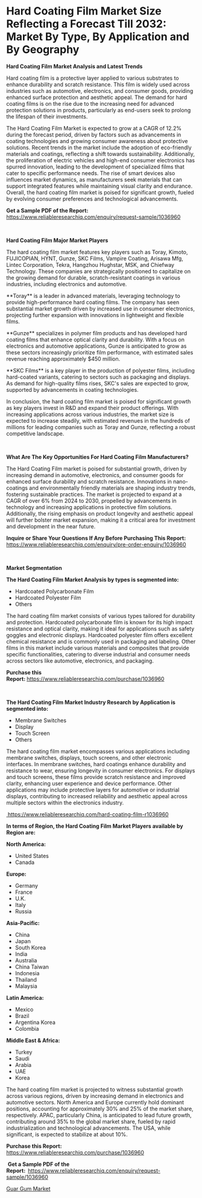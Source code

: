 <p><h1>Hard Coating Film Market Size Reflecting a Forecast Till 2032: Market By Type, By Application and By Geography</h1></p><p><strong>Hard Coating Film Market Analysis and Latest Trends</strong></p>
<p><p>Hard coating film is a protective layer applied to various substrates to enhance durability and scratch resistance. This film is widely used across industries such as automotive, electronics, and consumer goods, providing enhanced surface protection and aesthetic appeal. The demand for hard coating films is on the rise due to the increasing need for advanced protection solutions in products, particularly as end-users seek to prolong the lifespan of their investments.</p><p>The Hard Coating Film Market is expected to grow at a CAGR of 12.2% during the forecast period, driven by factors such as advancements in coating technologies and growing consumer awareness about protective solutions. Recent trends in the market include the adoption of eco-friendly materials and coatings, reflecting a shift towards sustainability. Additionally, the proliferation of electric vehicles and high-end consumer electronics has spurred innovation, leading to the development of specialized films that cater to specific performance needs. The rise of smart devices also influences market dynamics, as manufacturers seek materials that can support integrated features while maintaining visual clarity and endurance. Overall, the hard coating film market is poised for significant growth, fueled by evolving consumer preferences and technological advancements.</p></p>
<p><strong>Get a Sample PDF of the Report:&nbsp;</strong> <a href="https://www.reliableresearchiq.com/enquiry/request-sample/1036960?utm_campaign=3130&utm_medium=2&utm_source=Github&utm_content=ia&utm_term=02042025&utm_id=hard-coating-film">https://www.reliableresearchiq.com/enquiry/request-sample/1036960</a></p>
<p>&nbsp;</p>
<p><strong>Hard Coating Film Major Market Players</strong></p>
<p><p>The hard coating film market features key players such as Toray, Kimoto, FUJICOPIAN, HYNT, Gunze, SKC Films, Vampire Coating, Arisawa Mfg, Lintec Corporation, Tekra, Hangzhou Hughstar, MSK, and Chiefway Technology. These companies are strategically positioned to capitalize on the growing demand for durable, scratch-resistant coatings in various industries, including electronics and automotive.</p><p>**Toray** is a leader in advanced materials, leveraging technology to provide high-performance hard coating films. The company has seen substantial market growth driven by increased use in consumer electronics, projecting further expansion with innovations in lightweight and flexible films.</p><p>**Gunze** specializes in polymer film products and has developed hard coating films that enhance optical clarity and durability. With a focus on electronics and automotive applications, Gunze is anticipated to grow as these sectors increasingly prioritize film performance, with estimated sales revenue reaching approximately $450 million.</p><p>**SKC Films** is a key player in the production of polyester films, including hard-coated variants, catering to sectors such as packaging and displays. As demand for high-quality films rises, SKC's sales are expected to grow, supported by advancements in coating technologies.</p><p>In conclusion, the hard coating film market is poised for significant growth as key players invest in R&D and expand their product offerings. With increasing applications across various industries, the market size is expected to increase steadily, with estimated revenues in the hundreds of millions for leading companies such as Toray and Gunze, reflecting a robust competitive landscape.</p></p>
<p>&nbsp;</p>
<p><strong>What Are The Key Opportunities For Hard Coating Film Manufacturers?</strong></p>
<p><p>The Hard Coating Film market is poised for substantial growth, driven by increasing demand in automotive, electronics, and consumer goods for enhanced surface durability and scratch resistance. Innovations in nano-coatings and environmentally friendly materials are shaping industry trends, fostering sustainable practices. The market is projected to expand at a CAGR of over 6% from 2024 to 2030, propelled by advancements in technology and increasing applications in protective film solutions. Additionally, the rising emphasis on product longevity and aesthetic appeal will further bolster market expansion, making it a critical area for investment and development in the near future.</p></p>
<p><strong>Inquire or Share Your Questions If Any Before Purchasing This Report:</strong> <a href="https://www.reliableresearchiq.com/enquiry/pre-order-enquiry/1036960?utm_campaign=3130&utm_medium=2&utm_source=Github&utm_content=ia&utm_term=02042025&utm_id=hard-coating-film">https://www.reliableresearchiq.com/enquiry/pre-order-enquiry/1036960</a></p>
<p>&nbsp;</p>
<p><strong>Market Segmentation</strong></p>
<p><strong>The Hard Coating Film Market Analysis by types is segmented into:</strong></p>
<p><ul><li>Hardcoated Polycarbonate Film</li><li>Hardcoated Polyester Film</li><li>Others</li></ul></p>
<p><p>The hard coating film market consists of various types tailored for durability and protection. Hardcoated polycarbonate film is known for its high impact resistance and optical clarity, making it ideal for applications such as safety goggles and electronic displays. Hardcoated polyester film offers excellent chemical resistance and is commonly used in packaging and labeling. Other films in this market include various materials and composites that provide specific functionalities, catering to diverse industrial and consumer needs across sectors like automotive, electronics, and packaging.</p></p>
<p><strong>Purchase this Report:&nbsp;</strong><a href="https://www.reliableresearchiq.com/purchase/1036960?utm_campaign=3130&utm_medium=2&utm_source=Github&utm_content=ia&utm_term=02042025&utm_id=hard-coating-film">https://www.reliableresearchiq.com/purchase/1036960</a></p>
<p>&nbsp;</p>
<p><strong>The Hard Coating Film Market Industry Research by Application is segmented into:</strong></p>
<p><ul><li>Membrane Switches</li><li>Display</li><li>Touch Screen</li><li>Others</li></ul></p>
<p><p>The hard coating film market encompasses various applications including membrane switches, displays, touch screens, and other electronic interfaces. In membrane switches, hard coatings enhance durability and resistance to wear, ensuring longevity in consumer electronics. For displays and touch screens, these films provide scratch resistance and improved clarity, enhancing user experience and device performance. Other applications may include protective layers for automotive or industrial displays, contributing to increased reliability and aesthetic appeal across multiple sectors within the electronics industry.</p></p>
<p><a href="https://www.reliableresearchiq.com/hard-coating-film-r1036960?utm_campaign=3130&utm_medium=2&utm_source=Github&utm_content=ia&utm_term=02042025&utm_id=hard-coating-film">&nbsp;https://www.reliableresearchiq.com/hard-coating-film-r1036960</a></p>
<p><strong>In terms of Region, the Hard Coating Film Market Players available by Region are:</strong></p>
<p>
    <p> <strong> North America: </strong>
        <ul>
            <li>United States</li>
            <li>Canada</li>
        </ul>
        </p> 
    <p> <strong> Europe: </strong>
        <ul>
            <li>Germany</li>
            <li>France</li>
            <li>U.K.</li>
            <li>Italy</li>
            <li>Russia</li>
        </ul>
        </p> 
    <p> <strong> Asia-Pacific: </strong>
        <ul>
            <li>China</li>
            <li>Japan</li>
            <li>South Korea</li>
            <li>India</li>
            <li>Australia</li>
            <li>China Taiwan</li>
            <li>Indonesia</li>
            <li>Thailand</li>
            <li>Malaysia</li>
        </ul>
        </p> 
    <p> <strong> Latin America: </strong>
        <ul>
            <li>Mexico</li>
            <li>Brazil</li>
            <li>Argentina Korea</li>
            <li>Colombia</li>
        </ul>
        </p> 
    <p> <strong> Middle East & Africa: </strong>
        <ul>
            <li>Turkey</li>
            <li>Saudi</li>
            <li>Arabia</li>
            <li>UAE</li>
            <li>Korea</li>
        </ul>
    </p>
    </p>
<p><p>The hard coating film market is projected to witness substantial growth across various regions, driven by increasing demand in electronics and automotive sectors. North America and Europe currently hold dominant positions, accounting for approximately 30% and 25% of the market share, respectively. APAC, particularly China, is anticipated to lead future growth, contributing around 35% to the global market share, fueled by rapid industrialization and technological advancements. The USA, while significant, is expected to stabilize at about 10%.</p></p>
<p><strong>Purchase this Report: </strong><a href="https://www.reliableresearchiq.com/purchase/1036960?utm_campaign=3130&utm_medium=2&utm_source=Github&utm_content=ia&utm_term=02042025&utm_id=hard-coating-film">https://www.reliableresearchiq.com/purchase/1036960</a></p>
<p>&nbsp;<strong>Get a Sample PDF of the Report:&nbsp;&nbsp;</strong><a href="https://www.reliableresearchiq.com/enquiry/request-sample/1036960?utm_campaign=3130&utm_medium=2&utm_source=Github&utm_content=ia&utm_term=02042025&utm_id=hard-coating-film">https://www.reliableresearchiq.com/enquiry/request-sample/1036960</a></p>
<p><strong></strong></p>
<p><p><a href="https://github.com/daphnyvashdi/Market-Research-Report-List-1/blob/main/guar-gum-market.md?utm_campaign=3130&utm_medium=2&utm_source=Github&utm_content=ia&utm_term=02042025&utm_id=hard-coating-film">Guar Gum Market</a></p></p>